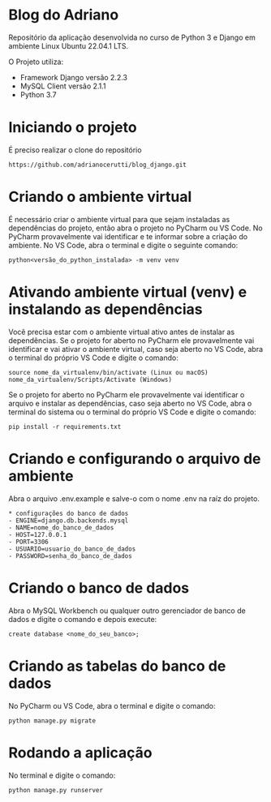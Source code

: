 # Blog do Adriano

Repositório da aplicação desenvolvida no curso de Python 3 e Django em ambiente Linux Ubuntu 22.04.1 LTS.

O Projeto utiliza:
- Framework Django versão 2.2.3
- MySQL Client versão 2.1.1
- Python 3.7

# Iniciando o projeto

É preciso realizar o clone do repositório

    https://github.com/adrianocerutti/blog_django.git

# Criando o ambiente virtual

É necessário criar o ambiente virtual para que sejam instaladas as dependências do projeto, então abra o
projeto no PyCharm ou VS Code. No PyCharm provavelmente vai identificar e te informar sobre a criação do ambiente.
No VS Code, abra o terminal e digite o seguinte comando:

    python<versão_do_python_instalada> -m venv venv

# Ativando ambiente virtual (venv) e instalando as dependências

Você precisa estar com o ambiente virtual ativo antes de instalar as dependências. Se o projeto for aberto no PyCharm
ele provavelmente vai identificar e vai ativar o ambiente virtual, caso seja aberto no VS Code, abra o terminal do
próprio VS Code e digite o comando:

    source nome_da_virtualenv/bin/activate (Linux ou macOS)
    nome_da_virtualenv/Scripts/Activate (Windows)

Se o projeto for aberto no PyCharm ele provavelmente vai identificar o arquivo e instalar as dependências,
caso seja aberto no VS Code, abra o terminal do sistema ou o terminal do próprio VS Code e digite o comando:

    pip install -r requirements.txt

# Criando e configurando o arquivo de ambiente

Abra o arquivo .env.example e salve-o com o nome .env na raíz do projeto.

    * configurações do banco de dados
    - ENGINE=django.db.backends.mysql
    - NAME=nome_do_banco_de_dados
    - HOST=127.0.0.1
    - PORT=3306
    - USUARIO=usuario_do_banco_de_dados
    - PASSWORD=senha_do_banco_de_dados

# Criando o banco de dados

Abra o MySQL Workbench ou qualquer outro gerenciador de banco de dados e digite o comando e depois execute:

    create database <nome_do_seu_banco>;

# Criando as tabelas do banco de dados

No PyCharm ou VS Code, abra o terminal e digite o comando:

    python manage.py migrate

# Rodando a aplicação

No terminal e digite o comando:

    python manage.py runserver